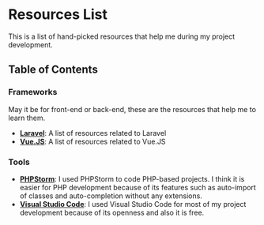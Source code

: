 # Resources List
This is a list of hand-picked resources that help me during my project development.

## Table of Contents

### Frameworks
May it be for front-end or back-end, these are the resources that help me to learn them.

* [**Laravel**](https://github.com/cmdinglasan/Helpful-Resources/blob/main/Laravel.md): A list of resources related to Laravel
* [**Vue.JS**](https://github.com/cmdinglasan/Helpful-Resources/blob/main/VueJS.md): A list of resources related to Vue.JS

### Tools
* [**PHPStorm**](https://www.jetbrains.com/phpstorm/): I used PHPStorm to code PHP-based projects. I think it is easier for PHP development because of its features such as auto-import of classes and auto-completion without any extensions.
* [**Visual Studio Code**](https://code.visualstudio.com/): I used Visual Studio Code for most of my project development because of its openness and also it is free.
